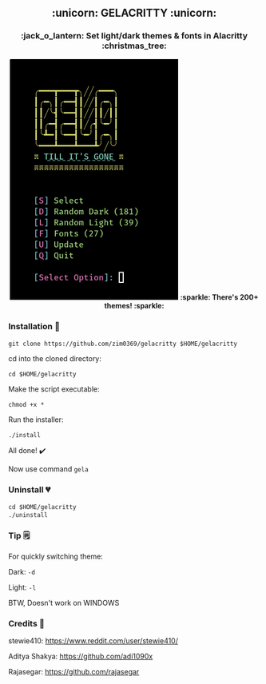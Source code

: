 <h2 align='center'> :unicorn: GELACRITTY :unicorn: </h1>
<h3 align='center'> :jack_o_lantern: Set light/dark themes & fonts in Alacritty :christmas_tree: </h1>

<p align='center'>
<img src="images/preview.png" />
<strong> :sparkle: There's 200+ themes! :sparkle: </strong>
</p>

### Installation :rainbow:

```
git clone https://github.com/zim0369/gelacritty $HOME/gelacritty
```
cd into the cloned directory:
```
cd $HOME/gelacritty
```
Make the script executable:
```
chmod +x *
```
Run the installer:
```
./install
```
All done! :heavy_check_mark:

Now use command `gela`

### Uninstall :broken_heart:
```
cd $HOME/gelacritty
./uninstall
```

### Tip :spiral_notepad:

For quickly switching theme:

Dark: `-d`

Light: `-l`

BTW, Doesn't work on WINDOWS

### Credits :hugs:

stewie410: https://www.reddit.com/user/stewie410/ 

Aditya Shakya: https://github.com/adi1090x 

Rajasegar: https://github.com/rajasegar
